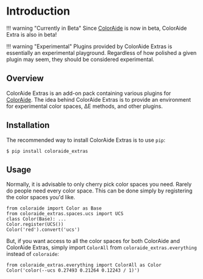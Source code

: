# Introduction

!!! warning "Currently in Beta"
    Since [ColorAide](https://github.com/facelessuser/coloraide) is now in beta, ColorAide Extra is also in beta!

!!! warning "Experimental"
    Plugins provided by ColorAide Extras is essentially an experimental playground. Regardless of how polished a given
    plugin may seem, they should be considered experimental.

## Overview

ColorAide Extras is an add-on pack containing various plugins for [ColorAide](https://github.com/facelessuser/coloraide).
The idea behind ColorAide Extras is to provide an environment for experimental color spaces, ∆E methods, and other
plugins.

## Installation

The recommended way to install ColorAide Extras is to use `pip`:

```console
$ pip install coloraide_extras
```

## Usage

Normally, it is advisable to only cherry pick color spaces you need. Rarely do people need every color space. This can
be done simply by registering the color spaces you'd like.

```playground
from coloraide import Color as Base
from coloraide_extras.spaces.ucs import UCS
class Color(Base): ...
Color.register(UCS())
Color('red').convert('ucs')
```

But, if you want access to all the color spaces for both ColorAide and ColorAide Extras, simply import `ColorAll` from
`coloraide_extras.everything` instead of `coloraide`:


```playground
from coloraide_extras.everything import ColorAll as Color
Color('color(--ucs 0.27493 0.21264 0.12243 / 1)')
```
